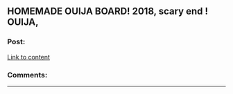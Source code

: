 ## HOMEMADE OUIJA BOARD! 2018, scary end ! OUIJA,

### Post:

[Link to content](https://youtu.be/bvnA61U1570)

### Comments:

---

